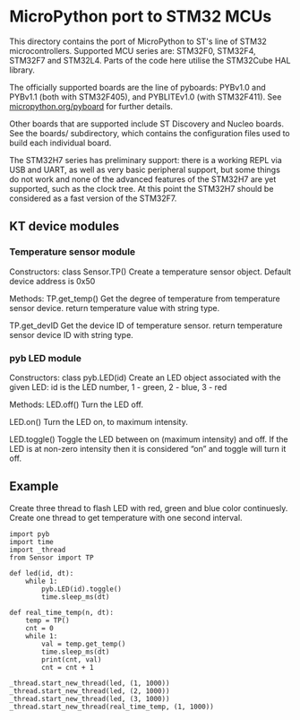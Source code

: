 MicroPython port to STM32 MCUs
==============================

This directory contains the port of MicroPython to ST's line of STM32
microcontrollers.  Supported MCU series are: STM32F0, STM32F4, STM32F7 and
STM32L4.  Parts of the code here utilise the STM32Cube HAL library.

The officially supported boards are the line of pyboards: PYBv1.0 and PYBv1.1
(both with STM32F405), and PYBLITEv1.0 (with STM32F411).  See
[micropython.org/pyboard](http://www.micropython.org/pyboard/) for further
details.

Other boards that are supported include ST Discovery and Nucleo boards.
See the boards/ subdirectory, which contains the configuration files used
to build each individual board.

The STM32H7 series has preliminary support: there is a working REPL via
USB and UART, as well as very basic peripheral support, but some things do
not work and none of the advanced features of the STM32H7 are yet supported,
such as the clock tree.  At this point the STM32H7 should be considered as a
fast version of the STM32F7.

KT device modules
------------------

### Temperature sensor module

Constructors:
class Sensor.TP()
    Create a temperature sensor object. Default device address is 0x50

Methods:
TP.get_temp()
    Get the degree of temperature from temperature sensor device. return
    temperature value with string type.

TP.get_devID
    Get the device ID of temperature sensor. return temperature sensor device
    ID with string type.


### pyb LED module

Constructors:
class pyb.LED(id)
    Create an LED object associated with the given LED:
         id is the LED number, 1 - green, 2 - blue, 3 - red

Methods:
LED.off()
    Turn the LED off.

LED.on()
    Turn the LED on, to maximum intensity.

LED.toggle()
    Toggle the LED between on (maximum intensity) and off. If the LED is at
    non-zero intensity then it is considered “on” and toggle will turn it off.


Example
-------------------

Create three thread to flash LED with red, green and blue color continuesly.
Create one thread to get temperature with one second interval.

    import pyb
	import time
	import _thread
	from Sensor import TP
	
	def led(id, dt):
		while 1:
			pyb.LED(id).toggle()
			time.sleep_ms(dt)
        
	def real_time_temp(n, dt):
		temp = TP()
		cnt = 0
		while 1:
			val = temp.get_temp()
			time.sleep_ms(dt)
			print(cnt, val)
			cnt = cnt + 1

	_thread.start_new_thread(led, (1, 1000))
	_thread.start_new_thread(led, (2, 1000))
	_thread.start_new_thread(led, (3, 1000))
	_thread.start_new_thread(real_time_temp, (1, 1000))

